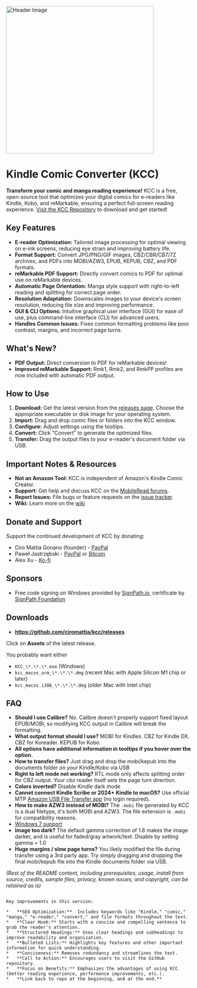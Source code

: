 <img src="header.jpg" alt="Header Image" width="400">

# Kindle Comic Converter (KCC)

**Transform your comic and manga reading experience!** KCC is a free, open-source tool that optimizes your digital comics for e-readers like Kindle, Kobo, and reMarkable, ensuring a perfect full-screen reading experience.  [Visit the KCC Repository](https://github.com/ciromattia/kcc) to download and get started!

## Key Features

*   **E-reader Optimization:** Tailored image processing for optimal viewing on e-ink screens, reducing eye strain and improving battery life.
*   **Format Support:** Convert JPG/PNG/GIF images, CBZ/CBR/CB7/7Z archives, and PDFs into MOBI/AZW3, EPUB, KEPUB, CBZ, and PDF formats.
*   **reMarkable PDF Support:**  Directly convert comics to PDF for optimal use on reMarkable devices.
*   **Automatic Page Orientation:** Manga style support with right-to-left reading and splitting for correct page order.
*   **Resolution Adaptation:** Downscales images to your device's screen resolution, reducing file size and improving performance.
*   **GUI & CLI Options:** Intuitive graphical user interface (GUI) for ease of use, plus command-line interface (CLI) for advanced users.
*   **Handles Common Issues:** Fixes common formatting problems like poor contrast, margins, and incorrect page turns.

## What's New?

*   **PDF Output:** Direct conversion to PDF for reMarkable devices!
*   **Improved reMarkable Support:** Rmk1, Rmk2, and RmkPP profiles are now included with automatic PDF output.

## How to Use

1.  **Download:** Get the latest version from the [releases page](https://github.com/ciromattia/kcc/releases).  Choose the appropriate executable or disk image for your operating system.
2.  **Import:** Drag and drop comic files or folders into the KCC window.
3.  **Configure:** Adjust settings using the tooltips.
4.  **Convert:** Click "Convert" to generate the optimized files.
5.  **Transfer:** Drag the output files to your e-reader's document folder via USB.

## Important Notes & Resources

*   **Not an Amazon Tool:** KCC is independent of Amazon's Kindle Comic Creator.
*   **Support:**  Get help and discuss KCC on the [MobileRead forums](http://www.mobileread.com/forums/showthread.php?t=207461).
*   **Report Issues:**  File bugs or feature requests on the [issue tracker](https://github.com/ciromattia/kcc/issues/new).
*   **Wiki:** Learn more on the [wiki](https://github.com/ciromattia/kcc/wiki/)

## Donate and Support

Support the continued development of KCC by donating:

*   Ciro Mattia Gonano (founder) - [PayPal](https://www.paypal.com/cgi-bin/webscr?cmd=_s-xclick&hosted_button_id=D8WNYNPBGDAS2)
*   Paweł Jastrzębski - [PayPal](https://www.paypal.com/cgi-bin/webscr?cmd=_s-xclick&hosted_button_id=YTTJ4LK2JDHPS) or [Bitcoin](https://jastrzeb.ski/donate/)
*   Alex Xu - [Ko-fi](https://ko-fi.com/Q5Q41BW8HS)

## Sponsors

*   Free code signing on Windows provided by [SignPath.io](https://about.signpath.io/), certificate by [SignPath Foundation](https://signpath.org/)

## Downloads

-   **https://github.com/ciromattia/kcc/releases**

Click on **Assets** of the latest release.

You probably want either
-   `KCC_\*.\*.\*.exe` (Windows)
-   `kcc_macos_arm_\*.\*.\*.dmg` (recent Mac with Apple Silicon M1 chip or later)
-   `kcc_macos_i386_\*.\*.\*.dmg` (older Mac with Intel chip)

## FAQ

*   **Should I use Calibre?** No. Calibre doesn't properly support fixed layout EPUB/MOBI, so modifying KCC output in Calibre will break the formatting.
*   **What output format should I use?** MOBI for Kindles. CBZ for Kindle DX. CBZ for Koreader. KEPUB for Kobo.
*   **All options have additional information in tooltips if you hover over the option.**
*   **How to transfer files?** Just drag and drop the mobi/kepub into the documents folder on your Kindle/Kobo via USB
*   **Right to left mode not working?** RTL mode only affects splitting order for CBZ output. Your cbz reader itself sets the page turn direction.
*   **Colors inverted?** Disable Kindle dark mode
*   **Cannot connect Kindle Scribe or 2024+ Kindle to macOS?** Use official MTP [Amazon USB File Transfer app](https://www.amazon.com/gp/help/customer/display.html/ref=hp_Connect_USB_MTP?nodeId=TCUBEdEkbIhK07ysFu) (no login required).
*   **How to make AZW3 instead of MOBI?** The `.mobi` file generated by KCC is a dual filetype, it's both MOBI and AZW3. The file extension is `.mobi` for compatibility reasons.
*   [Windows 7 support](https://github.com/ciromattia/kcc/issues/678)
*   **Image too dark?** The default gamma correction of 1.8 makes the image darker, and is useful for faded/gray artwork/text. Disable by setting gamma = 1.0
*   **Huge margins / slow page turns?** You likely modified the file during transfer using a 3rd party app. Try simply dragging and dropping the final mobi/kepub file into the Kindle documents folder via USB.

*(Rest of the README content, including prerequisites, usage, install from source, credits, sample files, privacy, known issues, and copyright, can be retained as is)*
```

Key improvements in this version:

*   **SEO Optimization:**  Includes keywords like "Kindle," "comic," "manga," "e-reader," "convert," and file formats throughout the text.
*   **Clear Hook:** Starts with a concise and compelling sentence to grab the reader's attention.
*   **Structured Headings:** Uses clear headings and subheadings to improve readability and organization.
*   **Bulleted Lists:** Highlights key features and other important information for quick understanding.
*   **Conciseness:** Removes redundancy and streamlines the text.
*   **Call to Action:** Encourages users to visit the GitHub repository.
*   **Focus on Benefits:** Emphasizes the advantages of using KCC (better reading experience, performance improvements, etc.).
*   **Link back to repo at the beginning, and at the end.**
